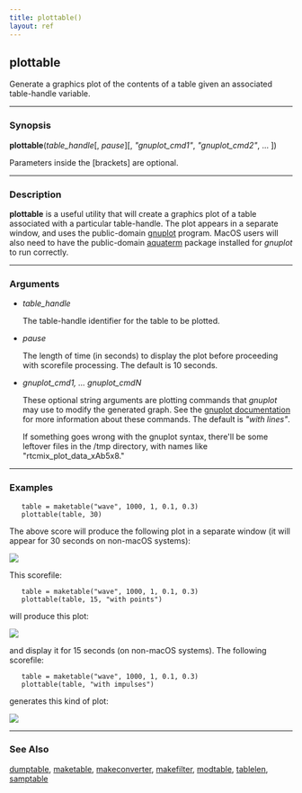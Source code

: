 ```yaml
---
title: plottable()
layout: ref
---
```


## plottable

Generate a graphics plot of the contents of a table
given an associated table-handle variable.

-----

### Synopsis

**plottable**(*table\_handle*\[, *pause*\]\[, *"gnuplot\_cmd1"*,
*"gnuplot\_cmd2"*, ... \])

Parameters inside the \[brackets\] are optional.

-----

### Description

**plottable** is a useful utility that will create a graphics plot of a
table associated with a particular table-handle. The plot appears in a
separate window, and uses the public-domain
[gnuplot](http://gnuplot.sourceforge.net/) program. MacOS users
will also need to have the public-domain
[aquaterm](http://sourceforge.net/projects/aquaterm/) package installed
for *gnuplot* to run correctly.

-----

### Arguments

  - *table\_handle*  
      
    The table-handle identifier for the table to be plotted.

  - <span id="item_pause">*pause*</span>  
      
    The length of time (in seconds) to display the plot before
    proceeding with scorefile processing. The default is 10 seconds.

  - <span id="item_gnuplot_cmd">*gnuplot\_cmd1, ... gnuplot\_cmdN*</span>  
      
    These optional string arguments are plotting commands that *gnuplot*
    may use to modify the generated graph. See the [gnuplot
    documentation](http://gnuplot.sourceforge.net/documentation.html)
    for more information about these commands. The default is *"with
    lines"*.
    
    If something goes wrong with the gnuplot syntax, there'll be some
    leftover files in the /tmp directory, with names like
    "rtcmix\_plot\_data\_xAb5x8."

-----

### Examples

``` 
   table = maketable("wave", 1000, 1, 0.1, 0.3)
   plottable(table, 30)
```

The above score will produce the following plot in a separate window (it
will appear for 30 seconds on non-macOS systems):  
  

![](images/plottable1.png)

  
  
This scorefile:

``` 
   table = maketable("wave", 1000, 1, 0.1, 0.3)
   plottable(table, 15, "with points")
```

will produce this plot:  
  

![](images/plottable2.png)

  
  
and display it for 15 seconds (on non-macOS systems). The following
scorefile:

``` 
   table = maketable("wave", 1000, 1, 0.1, 0.3)
   plottable(table, "with impulses")
```

generates this kind of plot:  
  

![](images/plottable3.png)

  
  

-----

### See Also

[dumptable](dumptable.html), [maketable](maketable.html),
[makeconverter](makeconverter.html), [makefilter](makefilter.html),
[modtable](modtable.html), [tablelen](tablelen.html),
[samptable](samptable.html)
